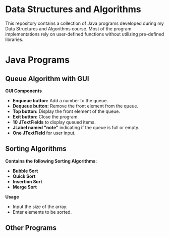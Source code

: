 # Data Structures and Algorithms

This repository contains a collection of Java programs developed during my Data Structures and Algorithms course. Most of the program implementations rely on user-defined functions without utilizing pre-defined libraries.

# Java Programs
## Queue Algorithm with GUI
__GUI Components__
  - __Enqueue button:__ Add a number to the queue.
  - __Dequeue button:__ Remove the front element from the queue.
  - __Top button:__ Display the front element of the queue.
  - __Exit button:__ Close the program.
  - __10 JTextFields__ to display queued items.
  - __JLabel named "note"__ indicating if the queue is full or empty.
  - __One JTextField__ for user input.

## Sorting Algorithms
__Contains the following Sorting Algorithms:__
  - __Bubble Sort__
  - __Quick Sort__
  - __Insertion Sort__
  - __Merge Sort__
    
__Usage__
  - Input the size of the array.
  - Enter elements to be sorted.

## Other Programs 

